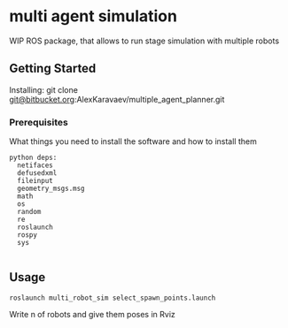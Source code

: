 # multi agent simulation
WIP
ROS package, that allows to run stage simulation with multiple robots


## Getting Started

Installing: git clone git@bitbucket.org:AlexKaravaev/multiple_agent_planner.git

### Prerequisites

What things you need to install the software and how to install them

```
python deps:
  netifaces
  defusedxml
  fileinput
  geometry_msgs.msg
  math
  os
  random
  re
  roslaunch
  rospy
  sys


```


## Usage

```
roslaunch multi_robot_sim select_spawn_points.launch
```

Write n of robots and give them poses in Rviz
